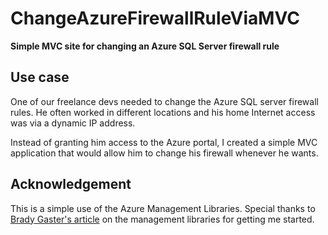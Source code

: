 ChangeAzureFirewallRuleViaMVC
=============================

**Simple MVC site for changing an Azure SQL Server firewall rule**

Use case
--------

One of our freelance devs needed to change the Azure SQL server firewall rules. He often worked in different locations and his home Internet access was via a dynamic IP address.

Instead of granting him access to the Azure portal, I created a simple MVC application that would allow him to change his firewall whenever he wants.

Acknowledgement
--------------

This is a simple use of the Azure Management Libraries. Special thanks to [Brady Gaster's article](http://www.bradygaster.com/post/managing-windows-azure-sql-databases-using-the-management-libraries-for-net) on the management libraries for getting me started.

